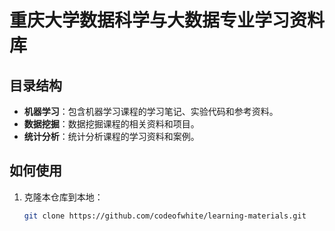 # 重庆大学数据科学与大数据专业学习资料库

## 目录结构
- **机器学习**：包含机器学习课程的学习笔记、实验代码和参考资料。
- **数据挖掘**：数据挖掘课程的相关资料和项目。
- **统计分析**：统计分析课程的学习资料和案例。

## 如何使用
1. 克隆本仓库到本地：
   ```bash
   git clone https://github.com/codeofwhite/learning-materials.git
